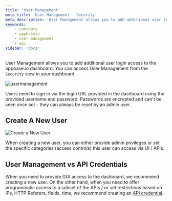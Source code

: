 ```yaml
---
title: 'User Management'
meta_title: 'User Management - Security'
meta_description: 'User Management allows you to add additional user login access to the appbase.io dashboard.'
keywords:
    - concepts
    - appbaseio
    - user management
    - api
sidebar: 'docs'
---
```


User Management allows you to add additional user login access to the appbase.io dashboard. You can access User Management from the `Security` view in your dashboard.

![usermanagement](https://i.imgur.com/yoCzEmG.png)

Users need to sign in via the login URL provided in the dashboard using the provided username and password. Passwords are encrypted and can't be seen once set - they can always be reset by an admin user.

## Create A New User

![Create a New User](https://i.imgur.com/nCbPi8w.png)

When creating a new user, you can either provide admin privileges or set the specific categories (access controls) this user can access via UI / APIs.

## User Management vs API Credentials

When you need to provide GUI access to the dashboard, we recommend creating a new user. On the other hand, when you need to offer programmatic access to a subset of the APIs / or set restrictions based on IPs, HTTP Referers, fields, time, we recommend creating an [API credential](/docs/security/credentials/#adding-and-updating-credentials).

